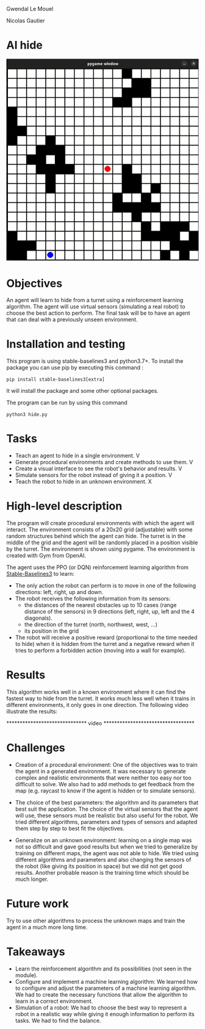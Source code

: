 Gwendal Le Mouel

Nicolas Gautier


# AI hide

![plot](img/pygame.png)

# Objectives

An agent will learn to hide from a turret using a reinforcement learning algorithm. The agent will use virtual sensors (simulating a real robot) to choose the best action to perform. The final task will be to have an agent that can deal with a previously unseen environment.

# Installation and testing

This program is using stable-baselines3 and python3.7+. To install the package you can use pip by executing this command :
```
pip install stable-baselines3[extra]
```
It will install the package and some other optional packages.


The program can be run by using this command
```
python3 hide.py
```

# Tasks

* Teach an agent to hide in a single environment. V
* Generate procedural environments and create methods to use them.  V
* Create a visual interface to see the robot's behavior and results. V
* Simulate sensors for the robot instead of giving it a position. V
* Teach the robot to hide in an unknown environment. X

# High-level description

The program will create procedural environments with which the agent will interact. The environment consists of a 20x20 grid (adjustable) with some random structures behind which the agent can hide. The turret is in the middle of the grid and the agent will be randomly placed in a position visible by the turret. The environment is shown using pygame. The environment is created with Gym from OpenAI.

The agent uses the PPO (or DQN) reinforcement learning algorithm from [Stable-Baselines3](https://stable-baselines3.readthedocs.io/en/master/index.html) to learn:

* The only action the robot can perform is to move in one of the following directions: left, right, up and down.
* The robot receives the following information from its sensors:
    + the distances of the nearest obstacles up to 10 cases (range distance of the sensors) in 9 directions (left, right, up, left and the 4 diagonals).
    + the direction of the turret (north, northwest, west, ...)
    + its position in the grid  
* The robot will receive a positive reward (proportional to the time needed to hide) when it is hidden from the turret and a negative reward when it tries to perform a forbidden action (moving into a wall for example).


# Results

This algorithm works well in a known environment where it can find the fastest way to hide from the turret. It works much less well when it trains in different environments, it only goes in one direction. The following video illustrate the results:

****************************** video **********************************


# Challenges

* Creation of a procedural environment: One of the objectives was to train the agent in a generated environment. It was necessary to generate complex and realistic environments that were neither too easy nor too difficult to solve. We also had to add methods to get feedback from the map (e.g. raycast to know if the agent is hidden or to simulate sensors).

* The choice of the best parameters: the algorithm and its parameters that best suit the application.  The choice of the virtual sensors that the agent will use, these sensors must be realistic but also useful for the robot. We tried different algorithms, parameters and types of sensors and adapted them step by step to best fit the objectives.

* Generalize on an unknown environment: learning on a single map was not so difficult and gave good results but when we tried to generalize by training on different maps, the agent was not able to hide. We tried using different algorithms and parameters and also changing the sensors of the robot (like giving its position in space) but we did not get good results. Another probable reason is the training time which should be much longer.

# Future work

Try to use other algorithms to process the unknown maps and train the agent in a much more long time.

# Takeaways

* Learn the reinforcement algorithm and its possibilities (not seen in the module).
* Configure and implement a machine learning algorithm: We learned how to configure and adjust the parameters of a machine learning algorithm. We had to create the necessary functions that allow the algorithm to learn in a correct environment.
* Simulation of a robot: We had to choose the best way to represent a robot in a realistic way while giving it enough information to perform its tasks. We had to find the balance.